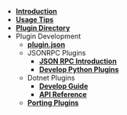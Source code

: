 - [**Introduction**](/README.md)
- [**Usage Tips**](/usage-tips.md)
- [**Plugin Directory**](/plugins.md)
- Plugin Development
    - [**plugin.json**](/plugin.json.md)
    - JSONRPC Plugins
      - [**JSON RPC Introduction**](/json-rpc.md)
      - [**Develop Python Plugins**](/develop-py-plugins.md)
    - Dotnet Plugins
      - [**Develop Guide**](/develop-csharp-plugins.md)
      - [**API Reference**](API-Reference/)
    - [**Porting Plugins**](/port-plugins.md)